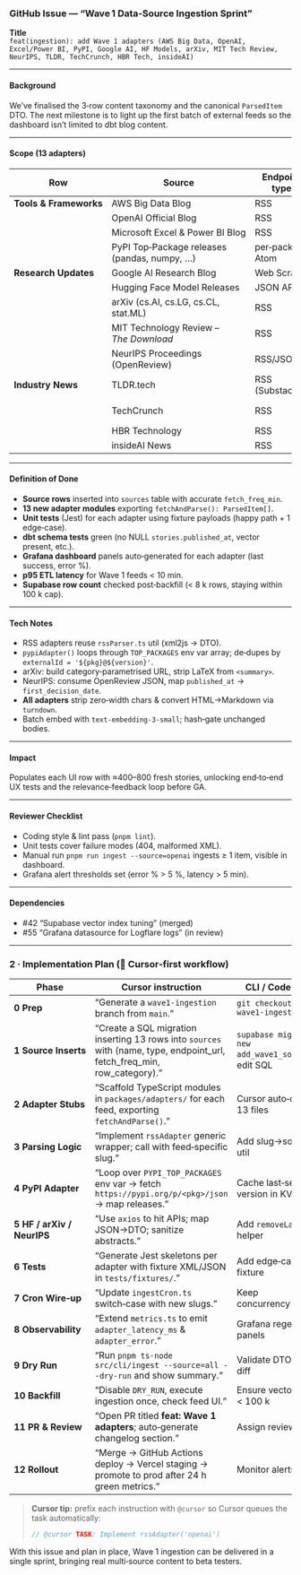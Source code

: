 ### GitHub Issue — “Wave 1 Data‑Source Ingestion Sprint”

**Title**\
`feat(ingestion): add Wave 1 adapters (AWS Big Data, OpenAI, Excel/Power BI, PyPI, Google AI, HF Models, arXiv, MIT Tech Review, NeurIPS, TLDR, TechCrunch, HBR Tech, insideAI)`

---

#### Background

We’ve finalised the 3‑row content taxonomy and the canonical `ParsedItem` DTO. The next milestone is to light up the first batch of external feeds so the dashboard isn’t limited to dbt blog content.

---

#### Scope (13 adapters)

| Row                    | Source                                       | Endpoint type    | Adapter stub                          | Fetch cadence |
| ---------------------- | -------------------------------------------- | ---------------- | ------------------------------------- | ------------- |
| **Tools & Frameworks** | AWS Big Data Blog                            | RSS              | `rssAdapter('awsBigData')`            | 60 min        |
|                        | OpenAI Official Blog                         | RSS              | `rssAdapter('openai')`                | 60 min        |
|                        | Microsoft Excel & Power BI Blog              | RSS              | `rssAdapter('m365Excel')`             | 120 min       |
|                        | PyPI Top‑Package releases (pandas, numpy, …) | per‑package Atom | `pypiAdapter()`                       | 180 min       |
| **Research Updates**   | Google AI Research Blog                      | Web Scrape       | `rssAdapter('googleAI')`              | 60 min        |
|                        | Hugging Face Model Releases                  | JSON API         | `huggingfaceAdapter()`                | 30 min        |
|                        | arXiv (cs.AI, cs.LG, cs.CL, stat.ML)         | RSS              | `arxivAdapter(['cs.AI', …])`          | 1440 min      |
|                        | MIT Technology Review – *The Download*       | RSS              | `rssAdapter('mitTR')`                 | 720 min       |
|                        | NeurIPS Proceedings (OpenReview)             | RSS/JSON         | `neuripsAdapter()`                    | 1440 min      |
| **Industry News**      | TLDR.tech                                    | RSS (Substack)   | `rssAdapter('tldr')`                  | 720 min       |
|                        | TechCrunch                                   | RSS              | *exists* (`rssAdapter('techcrunch')`) | 30 min        |
|                        | HBR Technology                               | RSS              | `rssAdapter('hbrTech')`               | 1440 min      |
|                        | insideAI News                                | RSS              | `rssAdapter('insideAI')`              | 60 min        |

---

#### Definition of Done

- **Source rows** inserted into `sources` table with accurate `fetch_freq_min`.
- **13 new adapter modules** exporting `fetchAndParse(): ParsedItem[]`.
- **Unit tests** (Jest) for each adapter using fixture payloads (happy path + 1 edge‑case).
- **dbt schema tests** green (no NULL `stories.published_at`, vector present, etc.).
- **Grafana dashboard** panels auto‑generated for each adapter (last success, error %).
- **p95 ETL latency** for Wave 1 feeds < 10 min.
- **Supabase row count** checked post‑backfill (< 8 k rows, staying within 100 k cap).

---

#### Tech Notes

- RSS adapters reuse `rssParser.ts` util (xml2js → DTO).
- `pypiAdapter()` loops through `TOP_PACKAGES` env var array; de‑dupes by `externalId = '${pkg}@${version}'`.
- arXiv: build category‑parametrised URL, strip LaTeX from `<summary>`.
- NeurIPS: consume OpenReview JSON, map `published_at` → `first_decision_date`.
- **All adapters** strip zero‑width chars & convert HTML→Markdown via `turndown`.
- Batch embed with `text‑embedding‑3‑small`; hash‑gate unchanged bodies.

---

#### Impact

Populates each UI row with ≈400–800 fresh stories, unlocking end‑to‑end UX tests and the relevance‑feedback loop before GA.

---

#### Reviewer Checklist

- Coding style & lint pass (`pnpm lint`).
- Unit tests cover failure modes (404, malformed XML).
- Manual run `pnpm run ingest --source=openai` ingests ≥ 1 item, visible in dashboard.
- Grafana alert thresholds set (error % > 5 %, latency > 5 min).

---

#### Dependencies

- \#42 “Supabase vector index tuning” (merged)
- \#55 “Grafana datasource for Logflare logs” (in review)

---

### 2 · Implementation Plan (👋 Cursor‑first workflow)

| Phase                      | Cursor instruction                                                                                                           | CLI / Code tasks                                    |
| -------------------------- | ---------------------------------------------------------------------------------------------------------------------------- | --------------------------------------------------- |
| **0 Prep**                 | “Generate a `wave1‑ingestion` branch from `main`.”                                                                           | `git checkout -b wave1-ingestion`                   |
| **1 Source Inserts**       | “Create a SQL migration inserting 13 rows into `sources` with (name, type, endpoint\_url, fetch\_freq\_min, row\_category).” | `supabase migrate new add_wave1_sources` → edit SQL |
| **2 Adapter Stubs**        | “Scaffold TypeScript modules in `packages/adapters/` for each feed, exporting `fetchAndParse()`.”                            | Cursor auto‑creates 13 files                        |
| **3 Parsing Logic**        | “Implement `rssAdapter` generic wrapper; call with feed‑specific slug.”                                                      | Add slug→sourceId util                              |
| **4 PyPI Adapter**         | “Loop over `PYPI_TOP_PACKAGES` env var → fetch `https://pypi.org/p/<pkg>/json` → map releases.”                              | Cache last‑seen version in KV                       |
| **5 HF / arXiv / NeurIPS** | “Use `axios` to hit APIs; map JSON→DTO; sanitize abstracts.”                                                                 | Add `removeLatex.ts` helper                         |
| **6 Tests**                | “Generate Jest skeletons per adapter with fixture XML/JSON in `tests/fixtures/`.”                                            | Add edge‑case fixture                               |
| **7 Cron Wire‑up**         | “Update `ingestCron.ts` switch‑case with new slugs.”                                                                         | Keep concurrency ≤ 4                                |
| **8 Observability**        | “Extend `metrics.ts` to emit `adapter_latency_ms` & `adapter_error`.”                                                        | Grafana regex panels                                |
| **9 Dry Run**              | “Run `pnpm ts-node src/cli/ingest --source=all --dry-run` and show summary.”                                                 | Validate DTO & row diff                             |
| **10 Backfill**            | “Disable `DRY_RUN`, execute ingestion once, check feed UI.”                                                                  | Ensure vector count < 100 k                         |
| **11 PR & Review**         | “Open PR titled **feat: Wave 1 adapters**; auto‑generate changelog section.”                                                 | Assign reviewers                                    |
| **12 Rollout**             | “Merge → GitHub Actions deploy → Vercel staging → promote to prod after 24 h green metrics.”                                 | Monitor alerts                                      |

> **Cursor tip:** prefix each instruction with `@cursor` so Cursor queues the task automatically:
>
> ```ts
> // @cursor TASK: Implement rssAdapter('openai')
> ```

With this issue and plan in place, Wave 1 ingestion can be delivered in a single sprint, bringing real multi‑source content to beta testers.

